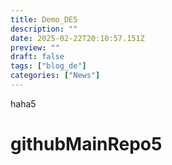 ```yaml
---
title: Demo_DE5
description: ""
date: 2025-02-22T20:10:57.151Z
preview: ""
draft: false
tags: ["blog_de"]
categories: ["News"]
---
```


haha5

# githubMainRepo5
